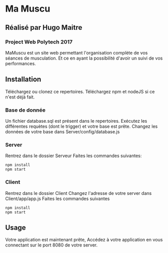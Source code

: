 # Ma Muscu
## Réalisé par Hugo Maitre
### Project Web Polytech 2017

MaMuscu est un site web permettant l'organisation
complète de vos séances de musculation.
Et ce en ayant la possibilité d'avoir un suivi de vos performances.

## Installation
Téléchargez ou clonez ce repertoires.
Téléchargez npm et nodeJS si ce n'est déjà fait.

### Base de donnée

Un fichier database.sql est présent dans le repertoires.
Exécutez les différentes requètes (dont le trigger) et votre base est prête.
Changez les données de votre base dans Server/config/database.js

### Server

Rentrez dans le dossier Serveur
Faites les commandes suivantes:
```
npm install
npm start
```

### Client

Rentrez dans le dossier Client
Changez l'adresse de votre server dans Client/app/app.js
Faites les commandes suivantes
```
npm install
npm start
```

## Usage

Votre application est maintenant prête,
Accédez à votre application en vous connectant sur le port 8080 de votre server.
